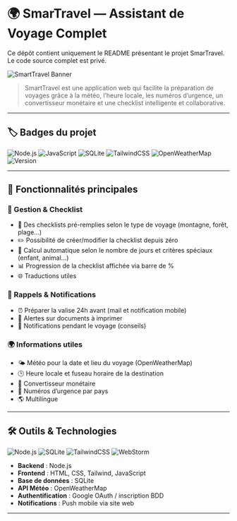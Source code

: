 # 🌍 SmarTravel — Assistant de Voyage Complet
Ce dépôt contient uniquement le README présentant le projet SmarTravel. Le code source complet est privé.

![SmartTravel Banner](https://images.unsplash.com/photo-1507525428034-b723cf961d3e?auto=format&fit=crop&w=1500&q=80)

> SmartTravel est une application web qui facilite la préparation de voyages grâce à la météo, l’heure locale, les numéros d’urgence, un convertisseur monétaire et une checklist intelligente et collaborative.  

---

## 🏷 Badges du projet
![Node.js](https://img.shields.io/badge/Node.js-339933?style=for-the-badge&logo=node.js&logoColor=white)
![JavaScript](https://img.shields.io/badge/JavaScript-F7DF1E?style=for-the-badge&logo=javascript&logoColor=black)
![SQLite](https://img.shields.io/badge/SQLite-003B57?style=for-the-badge&logo=sqlite&logoColor=white)
![TailwindCSS](https://img.shields.io/badge/TailwindCSS-06B6D4?style=for-the-badge&logo=tailwind-css&logoColor=white)
![OpenWeatherMap](https://img.shields.io/badge/OpenWeatherMap-FF6F61?style=for-the-badge)
![Version](https://img.shields.io/badge/Version-1.0-blue?style=for-the-badge)

---

## 🌟 Fonctionnalités principales

### 🧳 Gestion & Checklist
- 📝 Des checklists pré-remplies selon le type de voyage (montagne, forêt, plage…)  
- ✏️ Possibilité de créer/modifier la checklist depuis zéro  
- 📅 Calcul automatique selon le nombre de jours et critères spéciaux (enfant, animal…)  
- 📊 Progression de la checklist affichée via barre de %  
- 🌐 Traductions utiles 

### 🔔 Rappels & Notifications
- ⏰ Préparer la valise 24h avant (mail et notification mobile)  
- 📄 Alertes sur documents à imprimer  
- 🔔 Notifications pendant le voyage (conseils)  

### 🌍 Informations utiles
- 🌤 Météo pour la date et lieu du voyage (OpenWeatherMap)  
- 🕒 Heure locale et fuseau horaire de la destination  
- 💱 Convertisseur monétaire  
- 🚨 Numéros d’urgence par pays
- 🌎 Multilingue  


---

## 🛠 Outils & Technologies
![Node.js](https://skillicons.dev/icons?i=nodejs)
![SQLite](https://skillicons.dev/icons?i=sqlite)
![TailwindCSS](https://skillicons.dev/icons?i=tailwind)
![WebStorm](https://skillicons.dev/icons?i=webstorm)

- **Backend** : Node.js  
- **Frontend** : HTML, CSS, Tailwind, JavaScript  
- **Base de données** : SQLite  
- **API Météo** : OpenWeatherMap  
- **Authentification** : Google OAuth / inscription BDD  
- **Notifications** : Push mobile via site web  
---
